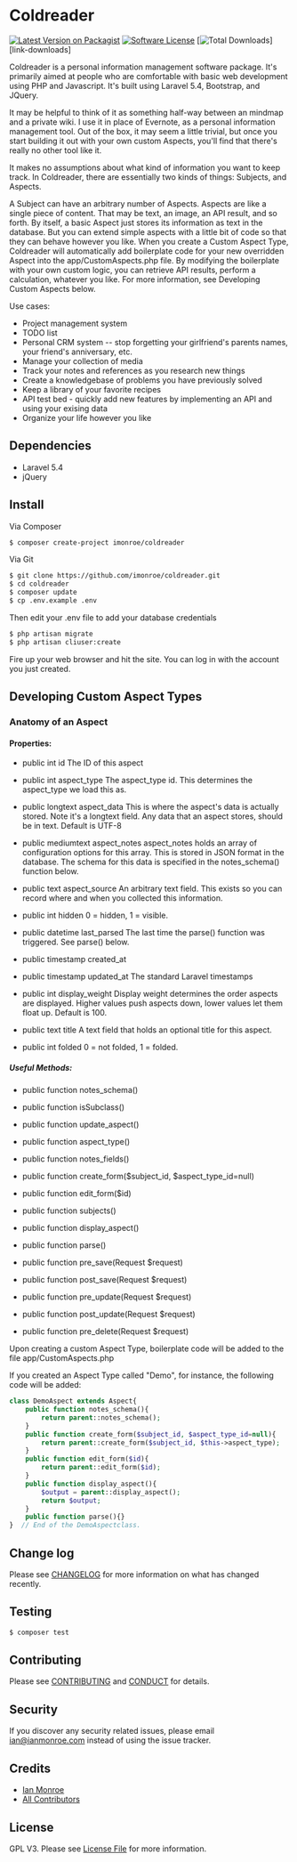 # Coldreader

[![Latest Version on Packagist][ico-version]][link-packagist]
[![Software License][ico-license]](LICENSE.md)
[![Total Downloads][ico-downloads]][link-downloads]

Coldreader is a personal information management software package. It's primarily aimed at people who are comfortable with basic web development using PHP and Javascript. It's built using Laravel 5.4, Bootstrap, and JQuery.

It may be helpful to think of it as something half-way between an mindmap and a private wiki.  I use it in place of Evernote, as a personal information management tool. Out of the box, it may seem a little trivial, but once you start building it out with your own custom Aspects, you'll find that there's really no other tool like it.

It makes no assumptions about what kind of information you want to keep track.  In Coldreader, there are essentially two kinds of things: Subjects, and Aspects.

A Subject can have an arbitrary number of Aspects.  Aspects are like a single piece of content.  That may be text, an image, an API result, and so forth.  By itself, a basic Aspect just stores its information as text in the database.  But you can extend simple aspects with a little bit of code so that they can behave however you like.  When you create a Custom Aspect Type, Coldreader will automatically add boilerplate code for your new overridden Aspect into the app/CustomAspects.php file.  By modifying the boilerplate with your own custom logic, you can retrieve API results, perform a calculation, whatever you like.  For more information, see Developing Custom Aspects below.


Use cases:

- Project management system
- TODO list
- Personal CRM system -- stop forgetting your girlfriend's parents names, your friend's anniversary, etc.
- Manage your collection of media
- Track your notes and references as you research new things
- Create a knowledgebase of problems you have previously solved
- Keep a library of your favorite recipes
- API test bed - quickly add new features by implementing an API and using your exising data
- Organize your life however you like



## Dependencies
- Laravel 5.4
- jQuery

## Install

Via Composer

``` bash
$ composer create-project imonroe/coldreader
```
Via Git
``` bash
$ git clone https://github.com/imonroe/coldreader.git
$ cd coldreader
$ composer update
$ cp .env.example .env
```
Then edit your .env file to add your database credentials
``` bash
$ php artisan migrate
$ php artisan cliuser:create
```
Fire up your web browser and hit the site.  You can log in with the account you just created.

## Developing Custom Aspect Types

### Anatomy of an Aspect

#### Properties:

- public int id
The ID of this aspect

- public int aspect_type
The aspect_type id.  This determines the aspect_type we load this as.

- public longtext aspect_data
This is where the aspect's data is actually stored.  Note it's a longtext field.  Any data that an aspect stores, should be in text. Default is UTF-8

- public mediumtext aspect_notes
aspect_notes holds an array of configuration options for this array.  This is stored in JSON format in the database. The schema for this data is specified in the notes_schema() function below.

- public text aspect_source
An arbitrary text field.  This exists so you can record where and when you collected this information.

- public int hidden
0 = hidden, 1 = visible.

- public datetime last_parsed
The last time the parse() function was triggered.  See parse() below.

- public timestamp created_at
- public timestamp updated_at
The standard Laravel timestamps

- public int display_weight
Display weight determines the order aspects are displayed. Higher values push aspects down, lower values let them float up.  Default is 100.

- public text title
A text field that holds an optional title for this aspect.

- public int folded
0 = not folded, 1 = folded.

##### Useful Methods:
    
- public function notes_schema()

- public function isSubclass()

- public function update_aspect()

- public function aspect_type()

- public function notes_fields()

- public function create_form($subject_id, $aspect_type_id=null)

- public function edit_form($id)

- public function subjects()

- public function display_aspect()

- public function parse()

- public function pre_save(Request $request)

- public function post_save(Request $request)

- public function pre_update(Request $request)

- public function post_update(Request $request)

- public function pre_delete(Request $request)


Upon creating a custom Aspect Type, boilerplate code will be added to the file app/CustomAspects.php

If you created an Aspect Type called "Demo", for instance, the following code will be added: 

``` php
class DemoAspect extends Aspect{
	public function notes_schema(){
		return parent::notes_schema();
	}
	public function create_form($subject_id, $aspect_type_id=null){
		return parent::create_form($subject_id, $this->aspect_type);
	}
	public function edit_form($id){
		return parent::edit_form($id);
	}
	public function display_aspect(){
		$output = parent::display_aspect();
		return $output;
	}
	public function parse(){}
}  // End of the DemoAspectclass.
```



## Change log

Please see [CHANGELOG](CHANGELOG.md) for more information on what has changed recently.

## Testing

``` bash
$ composer test
```

## Contributing

Please see [CONTRIBUTING](CONTRIBUTING.md) and [CONDUCT](CONDUCT.md) for details.

## Security

If you discover any security related issues, please email ian@ianmonroe.com instead of using the issue tracker.

## Credits

- [Ian Monroe][link-author]
- [All Contributors][link-contributors]

## License

GPL V3. Please see [License File](LICENSE.md) for more information.

[ico-version]: https://img.shields.io/packagist/v/imonroe/crps.svg?style=flat-square
[ico-license]: https://img.shields.io/badge/license-MIT-brightgreen.svg?style=flat-square
[ico-downloads]: https://img.shields.io/packagist/dt/imonroe/crps.svg?style=flat-square

[link-packagist]: https://packagist.org/packages/imonroe/coldreader
[link-author]: https://github.com/imonroe
[link-contributors]: ../../contributors
